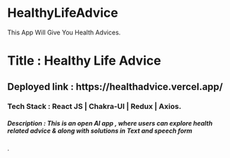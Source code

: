 # HealthyLifeAdvice
This App Will Give You Health Advices.

<h1>Title : Healthy Life Advice</h1>
<h2> Deployed link : https://healthadvice.vercel.app/</h2>
<h3>Tech Stack : React JS | Chakra-UI | Redux | Axios.</h3>
<h5>Description : This is an open AI app , where users can explore health related advice & along with solutions in Text and speech form</h5>.
